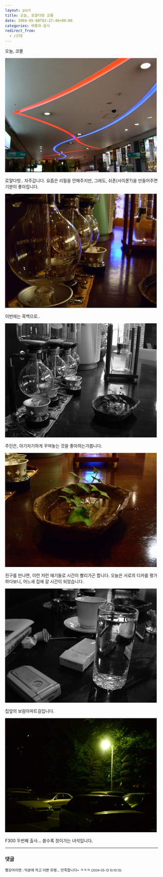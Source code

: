 ```yaml
---
layout: post
title: 오늘, 로얄다방 코몰
date: 2004-05-08T02:27:40+09:00
categories: 여행과-음식
redirect_from:
  - /378
---
```


오늘, 코몰

![ ](/assets/media/photo_f300_3_PICT0013s.jpg)

로얄다방.. 자주갑니다. 요즘은 리필을 안해주지만, 그래도, 쉬폰(사이폰?)을 만들어주면 기분이 좋아집니다.

![ ](/assets/media/photo_f300_3_PICT0048s.jpg)

이번에는 흑백으로..

![ ](/assets/media/photo_f300_3_PICT0060s.jpg)

주인은, 아기자기하게 꾸며놓는 것을 좋아하는가봅니다.

![ ](/assets/media/photo_f300_3_PICT0029s.jpg)

친구를 만나면, 이런 저런 얘기들로 시간이 빨리가곤 합니다. 오늘은 서로의 디카를 평가하다보니, 어느새 집에 갈 시간이 되었습니다.

![ ](/assets/media/photo_f300_3_PICT0072s.jpg)

집앞의 보람아파트길입니다.

![ ](/assets/media/photo_f300_3_PICT0087s.jpg)

F300 두번째 출사... 쓸수록 정이가는 녀석입니다.

* * *

### 댓글



<!--- cmt:736 --->
<!--- mail: --->
<!--- parent:0 --->

<small>빨강머리앤 : 덕분에 작고 이쁜 유탱... 만족합니다~ ㅋㅋㅋ <small>(2004-05-13 10:10:13)</small></small>

